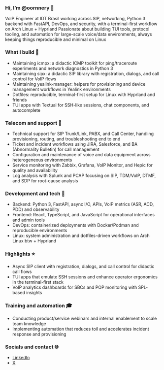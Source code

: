 ### Hi, I’m @oornnery 👋

VoIP Engineer at IDT Brasil working across SIP, networking, Python 3 backend with FastAPI, DevOps, and security, with a terminal-first workflow on Arch Linux + Hyprland
Passionate about building TUI tools, protocol tooling, and automation for large-scale voice/data environments, always keeping things reproducible and minimal on Linux

### What I build 🚀

- Maintaining icmpx: a didactic ICMP toolkit for ping/traceroute experiments and network diagnostics in Python 3
- Maintaining sipx: a didactic SIP library with registration, dialogs, and call control for VoIP flows
- Maintaining yealink-manager: helpers for provisioning and device management workflows in Yealink environments
- Dotfiles: reproducible, terminal-first setup for Linux with Hyprland and friends
- TUI apps with Textual for SSH-like sessions, chat components, and autocomplete

### Telecom and support 📡

- Technical support for SIP Trunk/Link, PABX, and Call Center, handling provisioning, routing, and troubleshooting end to end
- Ticket and incident workflows using JIRA, Salesforce, and BA (Abnormality Bulletin) for call management
- Configuration and maintenance of voice and data equipment across heterogeneous environments
- Service monitoring with Zabbix, Grafana, VoIP Monitor, and Hepic for quality and availability
- Log analysis with Splunk and PCAP focusing on SIP, TDM/VoIP, DTMF, and SDP for root-cause analysis

### Development and tech 🧩

- Backend: Python 3, FastAPI, async I/O, APIs, VoIP metrics (ASR, ACD, PDD) and observability
- Frontend: React, TypeScript, and JavaScript for operational interfaces and admin tools
- DevOps: containerized deployments with Docker/Podman and reproducible environments
- Linux: system administration and dotfiles-driven workflows on Arch Linux btw + Hyprland

### Highlights ⭐

- Async SIP client with registration, dialogs, and call control for didactic call flows
- TUI apps that emulate SSH sessions and enhance operator ergonomics in the terminal-first stack
- VoIP analytics dashboards for SBCs and POP monitoring with SPL-based insights

### Training and automation 🎓

- Conducting product/service webinars and internal enablement to scale team knowledge
- Implementing automation that reduces toil and accelerates incident response and provisioning

### Socials and contact 🌐

- [LinkedIn](https://www.linkedin.com/in/fabiohcsouza/)
- [X](https://x.com/oornnery)

<!---
oornnery/oornnery is a ✨ special ✨ repository because its `README.md` (this file) appears on your GitHub profile.
You can click the Preview link to take a look at your changes.
--->
